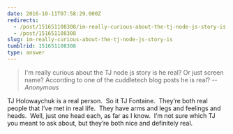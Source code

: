 ```yaml
---
date: 2016-10-11T07:58:29.000Z
redirects:
  - /post/151651108308/im-really-curious-about-the-tj-node-js-story-is
  - /post/151651108308
slug: im-really-curious-about-the-tj-node-js-story-is
tumblrid: 151651108308
type: answer
---
```

> I'm really curious about the TJ node js story is he real? Or just screen name? According to one of the cuddletech blog posts he is real?
-- _Anonymous_

<p>TJ Holowaychuk is a real person.  So it TJ Fontaine.  They’re both real people that I’ve met in real life.  They have arms and legs and feelings and heads.  Well, just one head each, as far as I know.  I’m not sure which TJ you meant to ask about, but they’re both nice and definitely real.</p>

